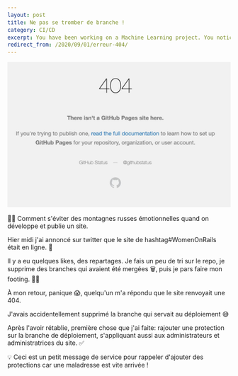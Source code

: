 ```yaml
---
layout: post
title: Ne pas se tromber de branche !
category: CI/CD
excerpt: You have been working on a Machine Learning project. You notice you are getting about 80% accuracy on your test set which is less than what you desire. Now what? How do you improve the model?
redirect_from: /2020/09/01/erreur-404/
---
```


![Erreur 404](/images/blog/2020-09/404.jpeg)

🎢💥 Comment s'éviter des montagnes russes émotionnelles quand on développe et publie un site. 

Hier midi j'ai annoncé sur twitter que le site de hashtag#WomenOnRails était en ligne. 🍾

Il y a eu quelques likes, des repartages. Je fais un peu de tri sur le repo, je supprime des branches qui avaient été mergées 🗑️, puis je pars faire mon footing. 🏃‍♀️

À mon retour, panique 😱, quelqu'un m'a répondu que le site renvoyait une 404.

J'avais accidentellement supprimé la branche qui servait au déploiement 😅

Après l'avoir rétablie, première chose que j'ai faite: rajouter une protection sur la branche de déploiement, s'appliquant aussi aux administrateurs et administratrices du site. ✅

💡 Ceci est un petit message de service pour rappeler d'ajouter des protections car une maladresse est vite arrivée !